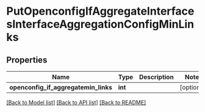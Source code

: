 # PutOpenconfigIfAggregateInterfacesInterfaceAggregationConfigMinLinks

## Properties
Name | Type | Description | Notes
------------ | ------------- | ------------- | -------------
**openconfig_if_aggregatemin_links** | **int** |  | [optional] 

[[Back to Model list]](../README.md#documentation-for-models) [[Back to API list]](../README.md#documentation-for-api-endpoints) [[Back to README]](../README.md)


